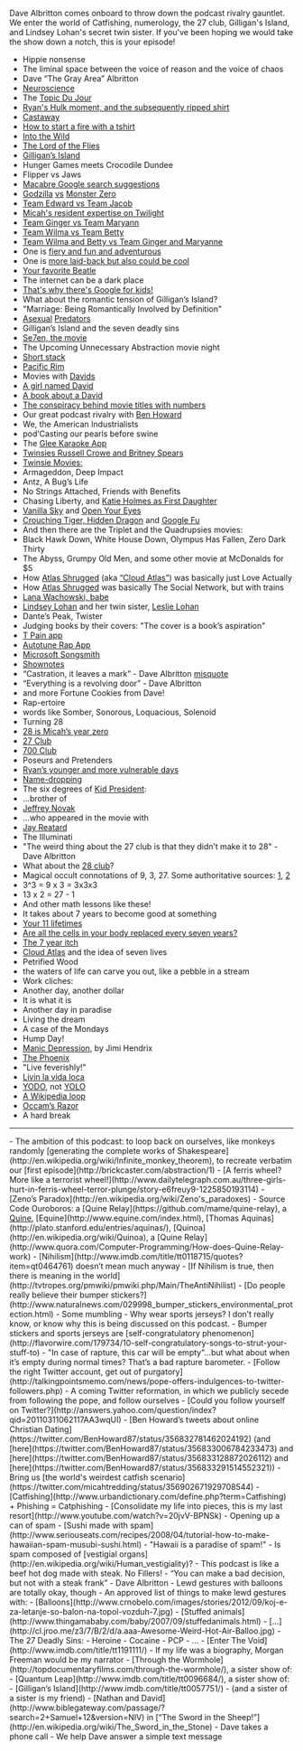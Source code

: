 Dave Albritton comes onboard to throw down the podcast rivalry gauntlet. We enter the world of Catfishing, numerology, the 27 club, Gilligan's Island, and Lindsey Lohan's secret twin sister. If you've been hoping we would take the show down a notch, this is your episode!

- Hippie nonsense
- The liminal space between the voice of reason and the voice of chaos
- Dave “The Gray Area” Albritton
- [Neuroscience](http://www.theguardian.com/books/2013/aug/05/high-price-carl-hart-review)
- The [Topic Du Jour](http://translate.google.com/#auto/en/topic%20du%20jour)
- [Ryan's Hulk moment, and the subsequently ripped shirt](https://twitter.com/lonesome_hobo/status/357567350515572737)
- [Castaway](http://static.tvtropes.org/pmwiki/pub/images/castaway.gif)
- [How to start a fire with a tshirt](http://lifehacker.com/5398636/make-an-emergency-fire-starter-from-a-t+shirt)
- [Into the Wild](http://www.youtube.com/watch?v=DCoJgf5Xyjc)
- [The Lord of the Flies](http://www.sparknotes.com/lit/flies/)
- [Gilligan’s Island](http://www.gilligansisle.com/)
- Hunger Games meets Crocodile Dundee
- Flipper vs Jaws
- [Macabre Google search suggestions](https://www.google.com/search?q=flipper+killed+himself)
- [Godzilla](http://www.imdb.com/title/tt0059346/) [vs](http://cinemaknifefight.files.wordpress.com/2010/08/monsterzero2.jpg) [Monster Zero](http://cinemaknifefight.wordpress.com/2010/08/13/in-the-spooklight-godzilla-vs-monster-zero/)
- [Team Edward vs Team Jacob](http://www.pajiba.com/think_pieces/team-edward-vs-team-jacob-an-intellectual-and-spirited-debate.php)
- [Micah's resident expertise on Twilight](http://micahredding.com/blog/2010/07/28/twilight-and-the-burden-of-free-will)
- [Team Ginger vs Team Maryann](http://www.retrocrush.com/babes/dawn/gingervmaryann.html)
- [Team Wilma vs Team Betty](http://www.youtube.com/watch?v=gH5pl1rp7FA)
- [Team Wilma and Betty vs Team Ginger and Maryanne](http://www.grudge-match.com/History/wilmabettygingermaryann.shtml)
- One is [fiery and fun and adventurous](http://en.wikipedia.org/wiki/Wilma_Flintstone)
- One is [more laid-back but also could be cool](http://en.wikipedia.org/wiki/Betty_Rubble)
- [Your favorite Beatle](http://www.dailyrepublic.com/entertainment/what-does-your-favorite-beatle-say-about-you/)
- The internet can be a dark place
- [That's why there's Google for kids!](http://www.safesearchkids.com/search-for-kids/)
- What about the romantic tension of Gilligan’s Island?
- "Marriage: Being Romantically Involved by Definition"
- [Asexual](http://www.asexuality.org/) [Predators](http://www.asexuality.org/en/topic/40028-asexual-predator/)
- Gilligan’s Island and the seven deadly sins
- [Se7en, the movie](http://www.imdb.com/title/tt0114369/)
- The Upcoming Unnecessary Abstraction movie night
- [Short stack](http://www.shortstack.com.au/)
- [Pacific Rim](http://www.imdb.com/title/tt1663662/)
- Movies with [Davids](http://www.youtube.com/watch?v=xOqfgLh_pnI)
- [A girl named David](http://answers.yahoo.com/question/index?qid=20090610200453AA41ABn)
- [A book about a David](http://en.wikipedia.org/wiki/I_Am_David)
- [The conspiracy behind movie titles with numbers](https://twitter.com/micahtredding/status/348514880489410561)
- Our great podcast rivalry with [Ben Howard](https://twitter.com/BenHoward87)
- We, the American Industrialists
- pod‘Casting our pearls before swine
- The [Glee Karaoke App](http://glee.smule.com/)
- [Twinsies Russell Crowe and Britney Spears](http://anythinghollywood.com/wp-content/2013/01/britney-spears-teases-russell-crowe.jpg)
- [Twinsie Movies:](http://www.11points.com/Movies/11_Damn_Near_Identical_Movies_That_Were_Released_at_the_Same_Time)
 - Armageddon, Deep Impact
 - Antz, A Bug’s Life
 - No Strings Attached, Friends with Benefits
 - Chasing Liberty, and [Katie Holmes as First Daughter](http://www.imdb.com/title/tt0361620/)
 - [Vanilla Sky](http://www.imdb.com/title/tt0259711/) and [Open Your Eyes](http://www.imdb.com/title/tt0125659/?ref_=tt_rec_tt)
 - [Crouching Tiger, Hidden Dragon](http://www.imdb.com/title/tt0190332/) and [Google Fu](http://lifehacker.com/5940946/20-google-search-shortcuts-to-hone-your-google+fu)
- And then there are the Triplet and the Quadrupsies movies:
 - Black Hawk Down, White House Down, Olympus Has Fallen, Zero Dark Thirty
 - The Abyss, Grumpy Old Men, and some other movie at McDonalds for $5
 - How [Atlas Shrugged](http://www.atlasshruggedmovie.com/) (aka [“Cloud Atlas”](http://cloudatlas.warnerbros.com/)) was basically just Love Actually
 - How [Atlas Shrugged](http://cloudatlas.warnerbros.com/) was basically The Social Network, but with trains
- [Lana Wachowski, babe](http://www.imdb.com/name/nm0905154/)
- [Lindsey Lohan](http://www.nydailynews.com/entertainment/gossip/lindsay-lohan-cradled-shaquille-o-neal-article-1.1423785) and her twin sister, [Leslie Lohan](http://en.wikipedia.org/wiki/Lindsay_Lohan)
- Dante’s Peak, Twister
- Judging books by their covers: "The cover is a book’s aspiration"
- [T Pain app](https://itunes.apple.com/us/app/i-am-t-pain-2.0/id314652382?mt=8)
- [Autotune Rap App](https://itunes.apple.com/us/app/autorap/id524299475?mt=8)
- [Microsoft Songsmith](http://www.youtube.com/watch?v=3oGFogwcx-E)
- [Shownotes](http://brickcaster.com/abstration/8)
- “Castration, it leaves a mark” - Dave Albritton [misquote](http://brickcaster.com/abstraction/6)
- “Everything is a revolving door” - Dave Albritton
- and more Fortune Cookies from Dave!
- Rap-ertoire
- words like Somber, Sonorous, Loquacious, Solenoid
- Turning 28
- [28 is Micah’s year zero](http://micahredding.com/blog/2010/10/01/year-zero)
- [27 Club](http://www.buzzfeed.com/daves4/15-other-musicians-who-died-at-age-27)
- [700 Club](http://www.the700.org/)
- Poseurs and Pretenders
- [Ryan’s younger and more vulnerable days](https://twitter.com/lonesome_hobo/status/341249746897358848)
- [Name-dropping](http://brickcaster.com/abstraction/7)
- The six degrees of [Kid President](http://kidpresident.com/):
 - ...brother of
 - [Jeffrey Novak](http://troubleinmindrecs.com/bands/jeffreynovak.html)
 - ...who appeared in the movie with
 - [Jay Reatard](http://www.jayreatard.com/)
- The Illuminati
- "The weird thing about the 27 club is that they didn’t make it to 28" - Dave Albritton
- What about the [28 club](http://www.showtimeny.com/Club%2028.html)?
- Magical occult connotations of 9, 3, 27. Some authoritative sources: [1](http://helpfreetheearth.com/news565_numbers.html), [2](http://www.godlikeproductions.com/forum1/message554535/pg1)
- 3^3 = 9 x 3 = 3x3x3
- 13 x 2 = 27 - 1
- And other math lessons like these!
- It takes about 7 years to become good at something
- [Your 11 lifetimes](http://www.smbc-comics.com/?id=2722)
- [Are all the cells in your body replaced every seven years?](http://stemcell.stanford.edu/research/)
- [The 7 year itch](http://www.imdb.com/title/tt0048605/)
- [Cloud Atlas](http://www.atlasshruggedmovie.com/) and the idea of seven lives
- Petrified Wood
- the waters of life can carve you out, like a pebble in a stream
- Work cliches:
 - Another day, another dollar
 - It is what it is
 - Another day in paradise
 - Living the dream
 - A case of the Mondays
 - Hump Day!
- [Manic Depression](http://www.youtube.com/watch?v=FjP81zL_RXA), by Jimi Hendrix
- [The Phoenix](http://www.phoenix.edu/campus-locations/tn/nashville-campus/nashville-campus.html)
- "Live feverishly!"
- [Livin la vida loca](http://www.youtube.com/watch?v=p47fEXGabaY)
- [YODO](http://www.urbandictionary.com/define.php?term=yodo), not <a href="http://en.wikipedia.org/wiki/YOLO_(motto)">YOLO</a>
- [A Wikipedia loop](http://xkcd.com/978/)
- [Occam’s Razor](http://en.wikipedia.org/wiki/Hickam's_dictum)
- A hard break
<hr>
- The ambition of this podcast: to loop back on ourselves, like monkeys randomly [generating the complete works of Shakespeare](http://en.wikipedia.org/wiki/Infinite_monkey_theorem), to recreate verbatim our [first episode](http://brickcaster.com/abstraction/1)
- [A ferris wheel? More like a terrorist wheel!](http://www.dailytelegraph.com.au/three-girls-hurt-in-ferris-wheel-terror-plunge/story-e6freuy9-1225850193114)
- [Zeno’s Paradox](http://en.wikipedia.org/wiki/Zeno's_paradoxes)
- Source Code Ouroboros: a [Quine Relay](https://github.com/mame/quine-relay), a <a href="http://en.wikipedia.org/wiki/Quine_(computing)">Quine</a>, [Equine](http://www.equine.com/index.html), [Thomas Aquinas](http://plato.stanford.edu/entries/aquinas/), [Quinoa](http://en.wikipedia.org/wiki/Quinoa), a [Quine Relay](http://www.quora.com/Computer-Programming/How-does-Quine-Relay-work)
- [Nihilism](http://www.imdb.com/title/tt0118715/quotes?item=qt0464761) doesn’t mean much anyway
- [If Nihilism is true, then there is meaning in the world](http://tvtropes.org/pmwiki/pmwiki.php/Main/TheAntiNihilist)
- [Do people really believe their bumper stickers?](http://www.naturalnews.com/029998_bumper_stickers_environmental_protection.html)
- Some mumbling
- Why wear sports jerseys? I don’t really know, or know why this is being discussed on this podcast.
- Bumper stickers and sports jerseys are [self-congratulatory phenomenon](http://flavorwire.com/179734/10-self-congratulatory-songs-to-strut-your-stuff-to)
- "In case of rapture, this car will be empty"...but what about when it’s empty during normal times? That’s a bad rapture barometer.
- [Follow the right Twitter account, get out of purgatory](http://talkingpointsmemo.com/news/pope-offers-indulgences-to-twitter-followers.php)
- A coming Twitter reformation, in which we publicly secede from following the pope, and follow ourselves
- [Could you follow yourself on Twitter?](http://answers.yahoo.com/question/index?qid=20110311062117AA3wqUI)
- [Ben Howard’s tweets about online Christian Dating](https://twitter.com/BenHoward87/status/356832781462024192) (and [here](https://twitter.com/BenHoward87/status/356833006784233473) and [here](https://twitter.com/BenHoward87/status/356833128872026112) and [here](https://twitter.com/BenHoward87/status/356833291514552321))
- Bring us [the world's weirdest catfish scenario](https://twitter.com/micahtredding/status/356902671929708544)
- [Catfishing](http://www.urbandictionary.com/define.php?term=Catfishing) + Phishing = Catphishing
- [Consolidate my life into pieces, this is my last resort](http://www.youtube.com/watch?v=20jvV-BPNSk)
- Opening up a can of spam
- [Sushi made with spam](http://www.seriouseats.com/recipes/2008/04/tutorial-how-to-make-hawaiian-spam-musubi-sushi.html)
- "Hawaii is a paradise of spam!"
- Is spam composed of [vestigial organs](http://en.wikipedia.org/wiki/Human_vestigiality)?
- This podcast is like a beef hot dog made with steak. No Fillers!
- “You can make a bad decision, but not with a steak frank” - Dave Albritton
- Lewd gestures with balloons are totally okay, though
- An approved list of things to make lewd gestures with:
 - [Balloons](http://www.crnobelo.com/images/stories/2012/09/koj-e-za-letanje-so-balon-na-topol-vozduh-7.jpg)
 - [Stuffed animals](http://www.thingamababy.com/baby/2007/09/stuffedanimals.html)
 - […](http://cl.jroo.me/z3/7/B/2/d/a.aaa-Awesome-Weird-Hot-Air-Balloo.jpg)
- The 27 Deadly Sins:
 - Heroine
 - Cocaine
 - PCP
 - ...
- [Enter The Void](http://www.imdb.com/title/tt1191111/)
- If my life was a biography, Morgan Freeman would be my narrator
- [Through the Wormhole](http://topdocumentaryfilms.com/through-the-wormhole/), a sister show of:
- [Quantum Leap](http://www.imdb.com/title/tt0096684/), a sister show of:
- [Gilligan’s Island](http://www.imdb.com/title/tt0057751/)
- (and a sister of a sister is my friend)
- [Nathan and David](http://www.biblegateway.com/passage/?search=2+Samuel+12&version=NIV) in [“The Sword in the Sheep!”](http://en.wikipedia.org/wiki/The_Sword_in_the_Stone)
- Dave takes a phone call
- We help Dave answer a simple text message